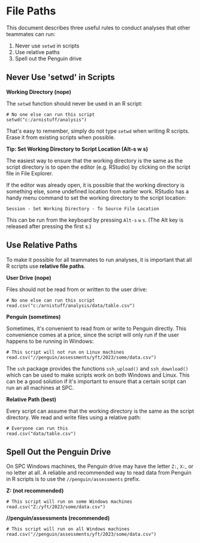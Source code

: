 # File Paths

This document describes three useful rules to conduct analyses that other
teammates can run:

1. Never use `setwd` in scripts
2. Use relative paths
3. Spell out the Penguin drive

## Never Use 'setwd' in Scripts

**Working Directory (nope)**

The `setwd` function should never be used in an R script:

```
# No one else can run this script
setwd("c:/arnistuff/analysis")
```

That's easy to remember, simply do not type `setwd` when writing R scripts.
Erase it from existing scripts when possible.

**Tip: Set Working Directory to Script Location (Alt-s w s)**

The easiest way to ensure that the working directory is the same as the script
directory is to open the editor (e.g. RStudio) by clicking on the script file in
File Explorer.

If the editor was already open, it is possible that the working directory is
something else, some undefined location from earlier work. RStudio has a handy
menu command to set the working directory to the script location:

```
Session - Set Working Directory - To Source File Location
```

This can be run from the keyboard by pressing `Alt-s` `w` `s`. (The Alt key is
released after pressing the first s.)

## Use Relative Paths

To make it possible for all teammates to run analyses, it is important that all
R scripts use **relative file paths**.

**User Drive (nope)**

Files should not be read from or written to the user drive:

```
# No one else can run this script
read.csv("c:/arnistuff/analysis/data/table.csv")
```

**Penguin (sometimes)**

Sometimes, it's convenient to read from or write to Penguin directly. This
convenience comes at a price, since the script will only run if the user happens
to be running in Windows:

```
# This script will not run on Linux machines
read.csv("//penguin/assessments/yft/2023/some/data.csv")
```

The `ssh` package provides the functions `ssh_upload()` and `ssh_download()`
which can be used to make scripts work on both Windows and Linux. This can be a
good solution if it's important to ensure that a certain script can run an all
machines at SPC.

**Relative Path (best)**

Every script can assume that the working directory is the same as the script
directory. We read and write files using a relative path:

```
# Everyone can run this
read.csv("data/table.csv")
```

## Spell Out the Penguin Drive

On SPC Windows machines, the Penguin drive may have the letter `Z:`, `X:`, or no
letter at all. A reliable and recommended way to read data from Penguin in R
scripts is to use the `//penguin/assessments` prefix.

**Z: (not recommended)**

```
# This script will run on some Windows machines
read.csv("Z:/yft/2023/some/data.csv")
```

**//penguin/assessments (recommended)**

```
# This script will run on all Windows machines
read.csv("//penguin/assessments/yft/2023/some/data.csv")
```
